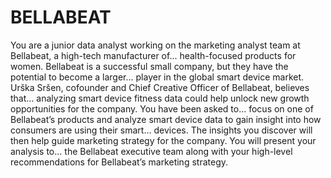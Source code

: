 # BELLABEAT
You are a junior data analyst working on the marketing analyst team at Bellabeat, a high-tech manufacturer of...
health-focused products for women. Bellabeat is a successful small company, but they have the potential to become a larger...
player in the global smart device market. Urška Sršen, cofounder and Chief Creative Officer of Bellabeat, believes that...
analyzing smart device fitness data could help unlock new growth opportunities for the company. You have been asked to...
focus on one of Bellabeat’s products and analyze smart device data to gain insight into how consumers are using their smart...
devices. The insights you discover will then help guide marketing strategy for the company. You will present your analysis to...
the Bellabeat executive team along with your high-level recommendations for Bellabeat’s marketing strategy.
